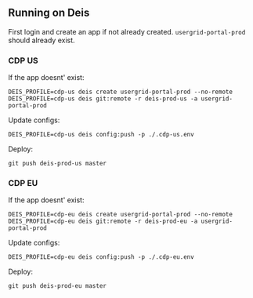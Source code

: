 ## Running on Deis

First login and create an app if not already created. `usergrid-portal-prod` should already exist.

### CDP US
If the app doesnt' exist:

    DEIS_PROFILE=cdp-us deis create usergrid-portal-prod --no-remote
    DEIS_PROFILE=cdp-us deis git:remote -r deis-prod-us -a usergrid-portal-prod

Update configs:

    DEIS_PROFILE=cdp-us deis config:push -p ./.cdp-us.env

Deploy:

    git push deis-prod-us master


### CDP EU
If the app doesnt' exist:

    DEIS_PROFILE=cdp-eu deis create usergrid-portal-prod --no-remote
    DEIS_PROFILE=cdp-eu deis git:remote -r deis-prod-eu -a usergrid-portal-prod

Update configs:

    DEIS_PROFILE=cdp-eu deis config:push -p ./.cdp-eu.env

Deploy:

    git push deis-prod-eu master


